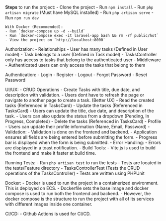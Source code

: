 **Steps** to run the project:
    - Clone the project
    - Run `npm install`
    - Run `php artisan migrate` (Must have MySQL installed)
    - Run `php artisan serve`
    - Run `npm run dev`

    With Docker (Recommended):
    - Run `docker-compose up -d --build`
    - Run `docker-compose exec -it laravel-app bash && rm -rf public/hot`
    - View the project on `http://localhost:8000`



Authorization:
    - Relationships
      - User has many tasks (Defined in User model)
      - Task belongs to a user (Defined in Task model)
      - TasksController only has access to tasks that belong to the authenticated user
    - Middleware
      - Authenticated users can only access the tasks that belong to them

Authentication:
    - Login
    - Register
    - Logout
    - Forgot Password
    - Reset Password
  
UI/UX:
    - CRUD Operations
        - Create Tasks with title, due date, and description with validation.
          - Users dont have to refresh the page or navigate to another page to create a task. (Better UX)
        - Read the created tasks (Referenced in TasksCard)
        - Update the tasks (Referenced in TasksCard)
            - Users can update the title, due date, and description of the task.
            - Users can also update the status from a dropdown (Pending, In Progress, Completed)
        - Delete the tasks (Referenced in TasksCard)
    - Profile
        - Users can update their profile information (Name, Email, Password)
    - Validation:
      - Validation is done on the frontend and backend.
      - Application ensures all fields are being entered before submitting the form.
      - Progress bar is displayed when the form is being submitted.
    - Error Handling:
        - Errors are displayed in a toast notification.
    - Build Tools:
        - Vite.js is used to build the frontend and make it faster at build time.

Running Tests:
    - Run `php artisan test` to run the tests
    - Tests are located in the tests/Feature directory
        - TasksControllerTest (Tests the CRUD operations of the TasksController)
    - Tests are written using PHPUnit

Docker:
    - Docker is used to run the project in a containerized environment. This is deployed on ECS.
    - Dockerfile sets the base image and docker compose is used to run both the frontend and backend.
    - However, the docker compose is the structure to run the project with all of its services with different images inside one container.

CI/CD:
    - Github Actions is used for CI/CD.


